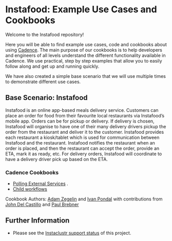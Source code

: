 
# Instafood: Example Use Cases and Cookbooks

Welcome to the Instafood repository!

Here you will be able to find example use cases, code and cookbooks about using [Cadence](https://cadenceworkflow.io/).
The main purpose of our cookbooks is to help developers and engineers of all levels understand the different functionality available in Cadence. We use practical, step by step examples that allow you to easily follow along and get up and running quickly.

We have also created a simple base scenario that we will use multiple times to demonstrate different use cases.

## Base Scenario: Instafood

Instafood is an online app-based meals delivery service. Customers can place an order for food from their favourite local restaurants via Instafood’s mobile app. Orders can be for pickup or delivery. If delivery is chosen, Instafood will organise to have one of their many delivery drivers pickup the order from the restaurant and deliver it to the customer. Instafood provides each restaurant a kiosk/tablet which is used for communication between Instafood and the restaurant. Instafood notifies the restaurant when an order is placed, and then the restaurant can accept the order, provide an ETA, mark it as ready, etc. For delivery orders, Instafood will coordinate to have a delivery driver pick up based on the ETA.

### Cadence Cookbooks

- [Polling External Services](https://github.com/instaclustr/cadence-cookbooks-instafood/blob/main/cookbooks/polling/polling-megafood.md) .
- [Child workflows](https://github.com/instaclustr/cadence-cookbooks-instafood/blob/main/cookbooks/child-workflows/child-workflows-megafood.md) 

Cookbook Authors: [Adam Zegelin](https://github.com/zegelin) and [Ivan Pondal](https://github.com/ivanpondal) with contributions from [John Del Castillo](https://github.com/johndelcastillo) and [Paul Brebner](https://github.com/paul-brebner)

## Further Information
- Please see the [Instaclustr support status](https://www.instaclustr.com/support/documentation/announcements/instaclustr-open-source-project-status) of this project.
